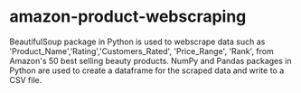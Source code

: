 # amazon-product-webscraping
BeautifulSoup package in Python is used to webscrape data such as 'Product_Name','Rating','Customers_Rated', 'Price_Range', 'Rank', from Amazon's 50 best selling beauty products.
NumPy and Pandas packages in Python are used to create a dataframe for the scraped data and write to a CSV file.
